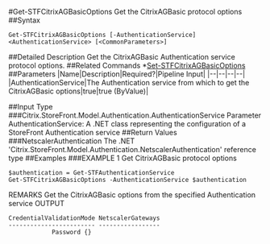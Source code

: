#Get-STFCitrixAGBasicOptions
Get the CitrixAGBasic protocol options
##Syntax
```Get-STFCitrixAGBasicOptions [-AuthenticationService] <AuthenticationService> [<CommonParameters>]
```
##Detailed Description
Get the CitrixAGBasic Authentication service protocol options.
##Related Commands
*[Set-STFCitrixAGBasicOptions](Set-STFCitrixAGBasicOptions)
##Parameters
|Name|Description|Required?|Pipeline Input||--|--|--|--||AuthenticationService|The Authentication service from which to get the CitrixAGBasic options|true|true (ByValue)|##Input Type
###Citrix.StoreFront.Model.Authentication.AuthenticationService
Parameter AuthenticationService: A .NET class representing the configuration of a StoreFront Authentication service
##Return Values
###NetscalerAuthentication
The .NET 'Citrix.StoreFront.Model.Authentication.NetscalerAuthentication' reference type
##Examples
###EXAMPLE 1 Get CitrixAGBasic protocol options
```$authentication = Get-STFAuthenticationService
Get-STFCitrixAGBasicOptions -AuthenticationService $authentication
```
REMARKS
Get the CitrixAGBasic options from the specified Authentication service
OUTPUT
```CredentialValidationMode NetscalerGateways
------------------------ -----------------
            Password {}
```
